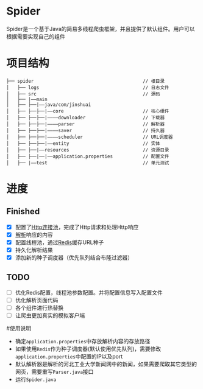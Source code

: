 # Spider
Spider是一个基于Java的简易多线程爬虫框架，并且提供了默认组件。用户可以根据需要实现自己的组件
# 项目结构

```Shell
├── spider                                        // 根目录
│   ├── logs                                      // 日志文件
│   ├── src                                       // 源码
│   ├── |——main
│   ├── ├──|——java/com/jinshuai                          
│   ├── ├──├──|——core                             // 核心组件
│   ├── ├──├──|————downloader                     // 下载器
│   ├── ├──├──|————parser                         // 解析器
│   ├── ├──├──|————saver                          // 持久器
│   ├── ├──├──|————scheduler                      // URL调度器
│   ├── ├──├──|——entity                           // 实体
│   ├── ├──|——resources                           // 资源目录
│   ├── ├──|——|——application.properties           // 配置文件
│   ├── |——test                                   // 单元测试
```

# 进度
## Finished
- [x] 配置了[Http连接池](https://hc.apache.org/httpcomponents-client-ga/)，完成了Http请求和处理Http响应<br>
- [x] [解析](https://jsoup.org/)响应的内容
- [x] 配置线程池，通过[Redis](https://redis.io/)缓存URL种子
- [x] 持久化解析结果
- [x] 添加新的种子调度器（优先队列结合布隆过滤器）

## TODO
- [ ] 优化Redis配置，线程池参数配置。并将配置信息写入配置文件
- [ ] 优化解析页面代码
- [ ] 各个组件进行热替换
- [ ] 让爬虫更加真实的模拟客户端

#使用说明
- 确定`application.properties`中存放解析内容的存放路径
- 如果使用`Redis`作为种子调度器(默认使用优先队列)，需要修改`application.properties`中配置的IP以及port
- 默认解析器是解析的河北工业大学新闻网中的新闻，如果需要爬取其它类型的网页，需要重写`Parser.java`接口
- 运行`Spider.java`